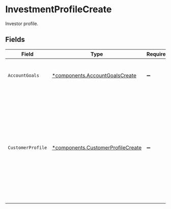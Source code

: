 # InvestmentProfileCreate

Investor profile.


## Fields

| Field                                                                                                                                                                | Type                                                                                                                                                                 | Required                                                                                                                                                             | Description                                                                                                                                                          |
| -------------------------------------------------------------------------------------------------------------------------------------------------------------------- | -------------------------------------------------------------------------------------------------------------------------------------------------------------------- | -------------------------------------------------------------------------------------------------------------------------------------------------------------------- | -------------------------------------------------------------------------------------------------------------------------------------------------------------------- |
| `AccountGoals`                                                                                                                                                       | [*components.AccountGoalsCreate](../../models/components/accountgoalscreate.md)                                                                                      | :heavy_minus_sign:                                                                                                                                                   | The account goals on an investor profile.                                                                                                                            |
| `CustomerProfile`                                                                                                                                                    | [*components.CustomerProfileCreate](../../models/components/customerprofilecreate.md)                                                                                | :heavy_minus_sign:                                                                                                                                                   | A detailed summary of financial and personal details of an investor, to help understand the investor's financial standing, investment experience and risk tolerance. |